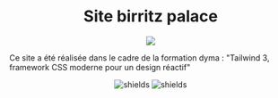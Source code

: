 <h1 align="center" id="title">Site birritz palace</h1>

<p align="center"><img src = "https://socialify.git.ci/thomaslekieffre/biarritz-palace/image?font=Rokkitt&language=1&name=1&owner=1&pattern=Brick%20Wall&theme=Light"></p>

<p id="description">Ce site a été réalisée dans le cadre de la formation dyma  : "Tailwind 3, framework CSS moderne pour un design réactif"</p>

<p align="center">
<img src="https://img.shields.io/badge/HTML5-E34F26?style=for-the-badge&amp;logo=html5&amp;logoColor=white" alt="shields">
<img src = "https://img.shields.io/badge/tailwindcss-0F172A?style=for-the-badge&amp;logo=tailwindcss&amp;logoColor=white" alt = "shields" />
</p>
